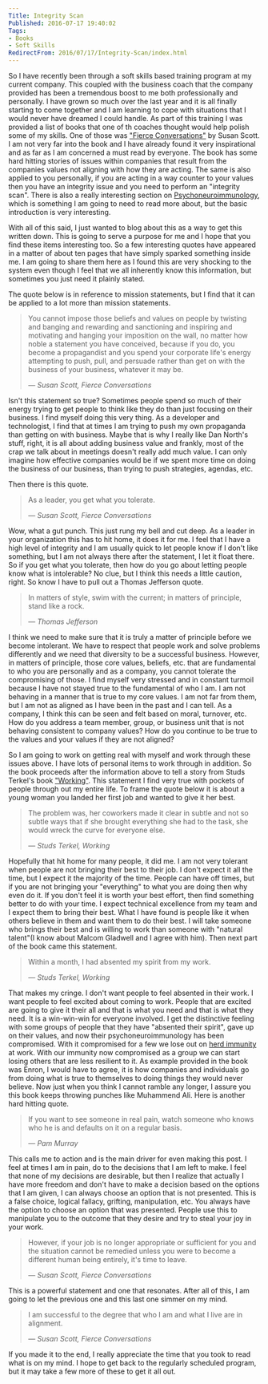 ```yaml
---
Title: Integrity Scan
Published: 2016-07-17 19:40:02
Tags:
- Books
- Soft Skills
RedirectFrom: 2016/07/17/Integrity-Scan/index.html
---
```


So I have recently been through a soft skills based training program at my current company. This coupled with the business coach that the company provided has been a tremendous boost to me both professionally and personally. I have grown so much over the last year and it is all finally starting to come together and I am learning to cope with situations that I would never have dreamed I could handle. As part of this training I was provided a list of books that one of th coaches thought would help polish some of my skills. One of those was ["Fierce Conversations"](https://www.amazon.com/Fierce-Conversations-Achieving-Success-Conversation/dp/0425193373/ref=sr_1_1?s=books&ie=UTF8&qid=1468799492&sr=1-1&keywords=fierce+conversations) by Susan Scott. I am not very far into the book and I have already found it very inspirational and as far as I am concerned a must read by everyone. The book has some hard hitting stories of issues within companies that result from the companies values not aligning with how they are acting. The same is also applied to you personally, if you are acting in a way counter to your values then you have an integrity issue and you need to perform an "integrity scan".  There is also a really interesting section on [Psychoneuroimmunology](https://en.wikipedia.org/wiki/Psychoneuroimmunology), which is something I am going to need to read more about, but the basic introduction is very interesting. 

With all of this said, I just wanted to blog about this as a way to get this written down. This is going to serve a purpose for me and I hope that you find these items interesting too. So a few interesting quotes have appeared in a matter of about ten pages that have simply sparked something inside me. I am going to share them here as I found this are very shocking to the system even though I feel that we all inherently know this information, but sometimes you just need it plainly stated.

The quote below is in reference to mission statements, but I find that it can be applied to a lot more than mission statements.

> You cannot impose those beliefs and values on people by twisting and banging and rewarding and sanctioning and inspiring and motivating and hanging your imposition on the wall, no matter how noble a statement you have conceived, because if you do, you become a propagandist and you spend your corporate life's energy attempting to push, pull, and persuade rather than get on with the business of your business, whatever it may be.
>
> &mdash; <cite>Susan Scott, Fierce Conversations<cite>

Isn't this statement so true? Sometimes people spend so much of their energy trying to get people to think like they do than just focusing on their business. I find myself doing this very thing. As a developer and technologist, I find that at times I am trying to push my own propaganda than getting on with business. Maybe that is why I really like Dan North's stuff, right, it is all about adding business value and frankly, most of the crap we talk about in meetings doesn't really add much value. I can only imagine how effective companies would be if we spent more time on doing the business of our business, than trying to push strategies, agendas, etc. 

Then there is this quote.

> As a leader, you get what you tolerate.
>
> &mdash; <cite>Susan Scott, Fierce Conversations<cite>

Wow, what a gut punch. This just rung my bell and cut deep. As a leader in your organization this has to hit home, it does it for me. I feel that I have a high level of integrity and I am usually quick to let people know if I don't like something, but I am not always there after the statement, I let it float there. So if you get what you tolerate, then how do you go about letting people know what is intolerable? No clue, but I think this needs a little caution, right. So know I have to pull out a Thomas Jefferson quote.

>In matters of style, swim with the current; in matters of principle, stand like a rock.
>
> &mdash; <cite>Thomas Jefferson<cite>

I think we need to make sure that it is truly a matter of principle before we become intolerant. We have to respect that people work and solve problems differently and we need that diversity to be a successful business.  However, in matters of principle, those core values, beliefs, etc. that are fundamental to who you are personally and as a company, you cannot tolerate the compromising of those. I find myself very stressed and in constant turmoil because I have not stayed true to the fundamental of who I am.  I am not behaving in a manner that is true to my core values.  I am not far from them, but I am not as aligned as I have been in the past and I can tell. As a company, I think this can be seen and felt based on moral, turnover, etc. How do you address a team member, group, or business unit that is not behaving consistent to company values? How do you continue to be true to the values and your values if they are not aligned?

So I am going to work on getting real with myself and work through these issues above. I have lots of personal items to work through in addition. So the book proceeds after the information above to tell a story from Studs Terkel's book ["Working"](https://www.amazon.com/Working-People-Talk-About-What/dp/1565843428). This statement I find very true with pockets of people through out my entire life.  To frame the quote below it is about a young woman you landed her first job and wanted to give it her best.

>The problem was, her coworkers made it clear in subtle and not so subtle ways that if she brought everything she had to the task, she would wreck the curve for everyone else.
>
> &mdash; <cite>Studs Terkel, Working<cite>

Hopefully that hit home for many people, it did me. I am not very tolerant when people are not bringing their best to their job. I don't expect it all the time, but I expect it the majority of the time. People can have off times, but if you are not bringing your "everything" to what you are doing then why even do it. If you don't feel it is worth your best effort, then find something better to do with your time.  I expect technical excellence from my team and I expect them to bring their best. What I have found is people like it when others believe in them and want them to do their best. I will take someone who brings their best and is willing to work than someone with "natural talent"(I know about Malcom Gladwell and I agree with him). Then next part of the book came this statement.

>Within a month, I had absented my spirit from my work.
>
> &mdash; <cite>Studs Terkel, Working<cite>

That makes my cringe. I don't want people to feel absented in their work. I want people to feel excited about coming to work. People that are excited are going to give it their all and that is what you need and that is what they need. It is a win-win-win for everyone involved. I get the distinctive feeling with some groups of people that they have "absented their spirit", gave up on their values, and now their psychoneuroimmunology has been compromised.  With it compromised for a few we lose out on [herd immunity](https://en.wikipedia.org/wiki/Herd_immunity) at work. With our immunity now compromised as a group we can start losing others that are less resilient to it. As example provided in the book was Enron, I would have to agree, it is how companies and individuals go from doing what is true to themselves to doing things they would never believe. Now just when you think I cannot ramble any longer, I assure you this book keeps throwing punches like Muhammend Ali. Here is another hard hitting quote.

>If you want to see someone in real pain, watch someone who knows who he is and defaults on it on a regular basis.
>
> &mdash; <cite>Pam Murray<cite>

This calls me to action and is the main driver for even making this post. I feel at times I am in pain, do to the decisions that I am left to make. I feel that none of my decisions are desirable, but then I realize that actually I have more freedom and don't have to make a decision based on the options that I am given, I can always choose an option that is not presented. This is a false choice, logical fallacy, grifting, manipulation, etc. You always have the option to choose an option that was presented. People use this to manipulate you to the outcome that they desire and  try to steal your joy in your work.

>However, if your job is no longer appropriate or sufficient for you and the situation cannot be remedied unless you were to become a different human being entirely, it's time to leave.
>
> &mdash; <cite>Susan Scott, Fierce Conversations<cite>

This is a powerful statement and one that resonates. After all of this, I am going to let the previous one and this last one simmer on my mind.

> I am successful to the degree that who I am and what I live are in alignment.
>
> &mdash; <cite>Susan Scott, Fierce Conversations<cite>

If you made it to the end, I really appreciate the time that you took to read what is on my mind. I hope to get back to the regularly scheduled program, but it may take a few more of these to get it all out.